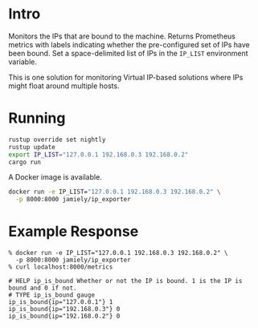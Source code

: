 Intro
=====

Monitors the IPs that are bound to the machine. Returns
Prometheus metrics with labels indicating whether the
pre-configured set of IPs have been bound. Set a
space-delimited list of IPs in the `IP_LIST` environment
variable.

This is one solution for monitoring Virtual IP-based
solutions where IPs might float around multiple hosts.

Running
=======

```bash
rustup override set nightly
rustup update
export IP_LIST="127.0.0.1 192.168.0.3 192.168.0.2"
cargo run
```

A Docker image is available.

```bash
docker run -e IP_LIST="127.0.0.1 192.168.0.3 192.168.0.2" \
  -p 8000:8000 jamiely/ip_exporter
```

Example Response
================

```
% docker run -e IP_LIST="127.0.0.1 192.168.0.3 192.168.0.2" \
  -p 8000:8000 jamiely/ip_exporter
% curl localhost:8000/metrics

# HELP ip_is_bound Whether or not the IP is bound. 1 is the IP is bound and 0 if not.
# TYPE ip_is_bound gauge
ip_is_bound{ip="127.0.0.1"} 1
ip_is_bound{ip="192.168.0.3"} 0
ip_is_bound{ip="192.168.0.2"} 0
```

